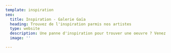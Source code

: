 ```yaml
---
template: inspiration
seo:
  title: Inspiration - Galerie Gaïa
  heading: Trouvez de l'inspiration parmis nos artistes
  type: website
  description: Une panne d'inspiration pour trouver une oeuvre ? Venez découvrir l'oeuvre qui vous conviendra
  image: ''

---
```

